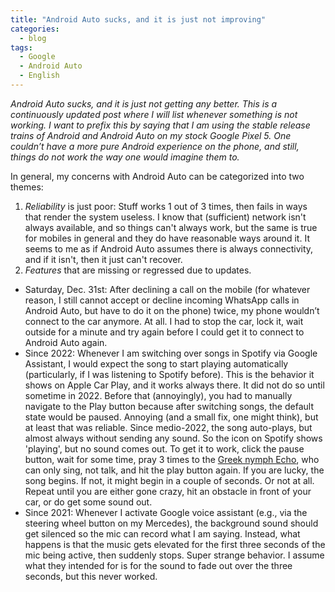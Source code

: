 ```yaml
---
title: "Android Auto sucks, and it is just not improving"
categories:
  - blog
tags:
  - Google
  - Android Auto
  - English
---
```


*Android Auto sucks, and it is just not getting any better. 
This is a continuously updated post where I will list whenever something is not working. 
I want to prefix this by saying that I am using the stable release trains of Android and Android Auto on my stock Google Pixel 5. 
One couldn’t have a more pure Android experience on the phone, and still, things do not work the way one would imagine them to.*

In general, my concerns with Android Auto can be categorized into two themes:
1. *Reliability* is just poor: Stuff works 1 out of 3 times, then fails in ways that render the system useless. I know that (sufficient) network isn't always available,
and so things can't always work, but the same is true for mobiles in general and they do have reasonable ways around it.
It seems to me as if Android Auto assumes there is always connectivity, and if it isn't, then it just can't recover.
2. *Features* that are missing or regressed due to updates. 


- Saturday, Dec. 31st: After declining a call on the mobile (for whatever reason, I still cannot accept or decline incoming WhatsApp calls in Android Auto, but have to do it on the phone) twice, my phone wouldn’t connect to the car anymore. At all. I had to stop the car, lock it, wait outside for a minute and try again before I could get it to connect to Android Auto again.
- Since 2022: Whenever I am switching over songs in Spotify via Google Assistant, I would expect the song to start playing automatically (particularly, if I was listening to Spotify before). This is the behavior it shows on Apple Car Play, and it works always there. It did not do so until sometime in 2022.
Before that (annoyingly), you had to manually navigate to the Play button because after switching songs, the default state would be paused. Annoying (and a
small fix, one might think), but at least that was reliable. Since medio-2022, the song auto-plays, but almost always without sending any sound. So the icon
on Spotify shows 'playing', but no sound comes out. 
To get it to work, click the pause button, wait for some time, pray 3 times to the [Greek nymph Echo](https://www.britannica.com/topic/Echo-Greek-mythology), who can only sing, not talk, and hit the play button again. If you are lucky, the song begins. If not, it might begin in a couple of seconds. Or not at all. Repeat until you are either gone crazy, hit an obstacle in front of your car, or do get some sound out.
- Since 2021: Whenever I activate Google voice assistant (e.g., via the steering wheel button on my Mercedes), the background sound should get silenced so the mic can record what I am saying. Instead, what happens is that the music gets elevated for the first three seconds of the mic being active, then suddenly stops. Super strange behavior. I assume what they intended for is for the sound to fade out over the three seconds, but this never worked.
